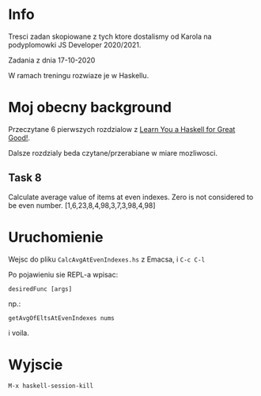 # Info

Tresci zadan skopiowane z tych ktore dostalismy od Karola na podyplomowki JS Developer 2020/2021.

Zadania z dnia 17-10-2020

W ramach treningu rozwiaze je w Haskellu.

# Moj obecny background

Przeczytane 6 pierwszych rozdzialow z [Learn You a Haskell for Great Good!](http://learnyouahaskell.com/chapters).

Dalsze rozdzialy beda czytane/przerabiane w miare mozliwosci.

## Task 8

Calculate average value of items at even indexes.
Zero is not considered to be even number. [1,6,23,8,4,98,3,7,3,98,4,98]

# Uruchomienie

Wejsc do pliku `CalcAvgAtEvenIndexes.hs` z Emacsa, i `C-c C-l`

Po pojawieniu sie REPL-a wpisac:

```
desiredFunc [args]
```

np.:


```
getAvgOfEltsAtEvenIndexes nums
```

i voila.

# Wyjscie

`M-x haskell-session-kill`
